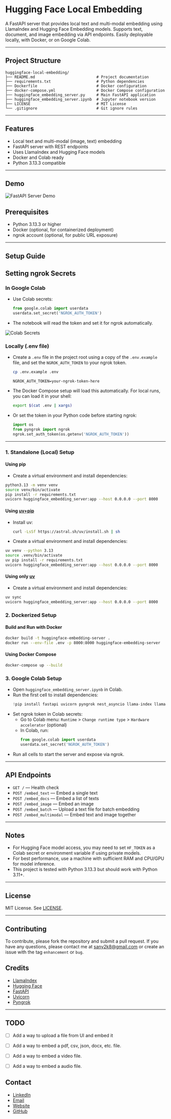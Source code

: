 # Hugging Face Local Embedding

A FastAPI server that provides local text and multi-modal embedding using LlamaIndex and Hugging Face Embedding models. Supports text, document, and image embedding via API endpoints. Easily deployable locally, with Docker, or on Google Colab.

---

## Project Structure

```
huggingface-local-embedding/
├── README.md                           # Project documentation
├── requirements.txt                    # Python dependencies
├── Dockerfile                          # Docker configuration
├── docker-compose.yml                  # Docker Compose configuration
├── huggingface_embedding_server.py     # Main FastAPI application
├── huggingface_embedding_server.ipynb  # Jupyter notebook version
├── LICENSE                             # MIT License
└── .gitignore                          # Git ignore rules
```

---

## Features
- Local text and multi-modal (image, text) embedding
- FastAPI server with REST endpoints
- Uses LlamaIndex and Hugging Face models
- Docker and Colab ready
- Python 3.13.3 compatible

---

## Demo

![FastAPI Server Demo](screenshots/hugging-face-fastapi-endpoint-docs.png)


## Prerequisites

- Python 3.13.3 or higher
- Docker (optional, for containerized deployment)
- ngrok account (optional, for public URL exposure)

---

## Setup Guide

## Setting ngrok Secrets

### In Google Colab
- Use Colab secrets:
  ```python
  from google.colab import userdata
  userdata.set_secret('NGROK_AUTH_TOKEN')
  ```
- The notebook will read the token and set it for ngrok automatically.

![Colab Secrets](screenshots/google-colab-hugging-face-fastapi-server.png)

### Locally (.env file)
- Create a `.env` file in the project root using a copy of the `.env.example` file, and set the `NGROK_AUTH_TOKEN` to your ngrok token.

  ```bash
  cp .env.example .env
  ```

  ```env
  NGROK_AUTH_TOKEN=your-ngrok-token-here
  ```

- The Docker Compose setup will load this automatically. For local runs, you can load it in your shell:
  ```bash
  export $(cat .env | xargs)
  ```

- Or set the token in your Python code before starting ngrok:
  ```python
  import os
  from pyngrok import ngrok
  ngrok.set_auth_token(os.getenv('NGROK_AUTH_TOKEN'))
  ```

---

### 1. Standalone (Local) Setup

#### Using pip

- Create a virtual environment and install dependencies:
```bash
python3.13 -m venv venv
source venv/bin/activate
pip install -r requirements.txt
uvicorn huggingface_embedding_server:app --host 0.0.0.0 --port 8000
```

#### Using [uv+pip](https://github.com/astral-sh/uv)

- Install uv:
  ```bash
  curl -LsSf https://astral.sh/uv/install.sh | sh
  ```

- Create a virtual environment and install dependencies:
```bash
uv venv --python 3.13
source .venv/bin/activate
uv pip install -r requirements.txt
uvicorn huggingface_embedding_server:app --host 0.0.0.0 --port 8000
```

#### Using only [uv](https://github.com/astral-sh/uv)

- Create a virtual environment and install dependencies:
```bash
uv sync
uvicorn huggingface_embedding_server:app --host 0.0.0.0 --port 8000
```

### 2. Dockerized Setup

#### Build and Run with Docker
```bash
docker build -t huggingface-embedding-server .
docker run --env-file .env -p 8000:8000 huggingface-embedding-server
```

#### Using Docker Compose
```bash
docker-compose up --build
```

### 3. Google Colab Setup

- Open `huggingface_embedding_server.ipynb` in Colab.
- Run the first cell to install dependencies:
  ```python
  !pip install fastapi uvicorn pyngrok nest_asyncio llama-index llama-index-embeddings-huggingface
  ```
- Set ngrok token in Colab secrets:
  - Go to Colab menu: `Runtime` > `Change runtime type` > `Hardware accelerator` (optional)
  - In Colab, run:
    ```python
    from google.colab import userdata
    userdata.set_secret('NGROK_AUTH_TOKEN')
    ```
- Run all cells to start the server and expose via ngrok.

---



## API Endpoints

- `GET /` — Health check
- `POST /embed_text` — Embed a single text
- `POST /embed_docs` — Embed a list of texts
- `POST /embed_image` — Embed an image
- `POST /embed_batch` — Upload a text file for batch embedding
- `POST /embed_multimodal` — Embed text and image together

---

## Notes
- For Hugging Face model access, you may need to set `HF_TOKEN` as a Colab secret or environment variable if using private models.
- For best performance, use a machine with sufficient RAM and CPU/GPU for model inference.
- This project is tested with Python 3.13.3 but should work with Python 3.11+.

---

## License

MIT License. See [LICENSE](LICENSE).

---

## Contributing
To contribute, please fork the repository and submit a pull request. If you have any questions, please contact me at sany2k8@gmail.com or create an issue with the tag `enhancement` or `bug`.

## Credits
- [LlamaIndex](https://github.com/run-llama/llama-index)
- [Hugging Face](https://huggingface.co/)
- [FastAPI](https://fastapi.tiangolo.com/)
- [Uvicorn](https://www.uvicorn.org/)
- [Pyngrok](https://github.com/ngrok/pyngrok)

---

## TODO
- [ ] Add a way to upload a file from UI and embed it
- [ ] Add a way to embed a pdf, csv, json, docx, etc. file.
- [ ] Add a way to embed a video file.
- [ ] Add a way to embed a audio file.


## Contact

- [LinkedIn](https://www.linkedin.com/in/md-sany-ahmed-9ab00745/)
- [Email](mailto:sany2k8@gmail.com)
- [Website](https://sany2k8.github.io/)
- [GitHub](https://github.com/sany2k8)